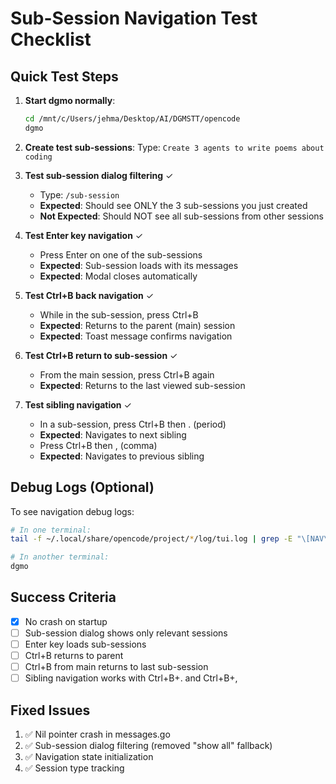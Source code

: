 # Sub-Session Navigation Test Checklist

## Quick Test Steps

1. **Start dgmo normally**:

   ```bash
   cd /mnt/c/Users/jehma/Desktop/AI/DGMSTT/opencode
   dgmo
   ```

2. **Create test sub-sessions**:
   Type: `Create 3 agents to write poems about coding`

3. **Test sub-session dialog filtering** ✓

   - Type: `/sub-session`
   - **Expected**: Should see ONLY the 3 sub-sessions you just created
   - **Not Expected**: Should NOT see all sub-sessions from other sessions

4. **Test Enter key navigation** ✓

   - Press Enter on one of the sub-sessions
   - **Expected**: Sub-session loads with its messages
   - **Expected**: Modal closes automatically

5. **Test Ctrl+B back navigation** ✓

   - While in the sub-session, press Ctrl+B
   - **Expected**: Returns to the parent (main) session
   - **Expected**: Toast message confirms navigation

6. **Test Ctrl+B return to sub-session** ✓

   - From the main session, press Ctrl+B again
   - **Expected**: Returns to the last viewed sub-session

7. **Test sibling navigation** ✓
   - In a sub-session, press Ctrl+B then . (period)
   - **Expected**: Navigates to next sibling
   - Press Ctrl+B then , (comma)
   - **Expected**: Navigates to previous sibling

## Debug Logs (Optional)

To see navigation debug logs:

```bash
# In one terminal:
tail -f ~/.local/share/opencode/project/*/log/tui.log | grep -E "\[NAV\]|\[SUB-SESSION\]"

# In another terminal:
dgmo
```

## Success Criteria

- [x] No crash on startup
- [ ] Sub-session dialog shows only relevant sessions
- [ ] Enter key loads sub-sessions
- [ ] Ctrl+B returns to parent
- [ ] Ctrl+B from main returns to last sub-session
- [ ] Sibling navigation works with Ctrl+B+. and Ctrl+B+,

## Fixed Issues

1. ✅ Nil pointer crash in messages.go
2. ✅ Sub-session dialog filtering (removed "show all" fallback)
3. ✅ Navigation state initialization
4. ✅ Session type tracking
